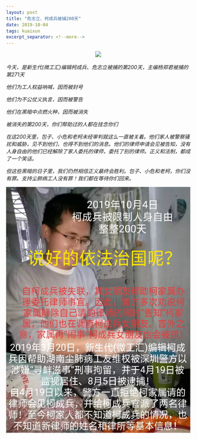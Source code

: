 ```yaml
---
layout: post
title: "危志立、柯成兵被捕200天"
date: 2019-10-04
tags: kuaixun
excerpt_separator: <!--more-->
---
```


<div style="text-align:center"><img src="/images/xsd200tian.png"></div>

<em>今天，是新生代(微工汇)编辑柯成兵、危志立被捕的第200天，主编杨郑君被捕的第271天



<em>他们为工人权益呐喊，因而被封号

<em>他们为不公仗义执言，因而被警告

<em>他们在黑暗中点燃火种，因而被消失

 

<em>被消失的第200天，你们帮助过的人都在挂念你们</em>


在这200天里，包子、小危和老柯未经审判就这么一直被关着。他们家人被警察骚扰和威胁，见不到他们，也得不到他们的消息。他们的律师申请会见被告知，没有人身自由的他们已经解除了家人委托的律师，委托了别的律师。正义和法制，都成了一个笑话。

但这些黑暗的日子里，我们仍然相信正义最终会胜利。包子、小危和老柯，你们没有罪。支持尘肺病工人没有罪！我们都在等待你们回来。


<div style="text-align:center"><img src="/images/k200tian.jpeg"></div>
